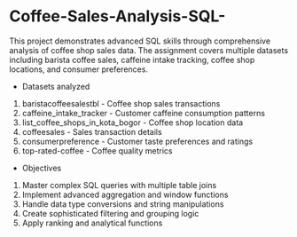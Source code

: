 # Coffee-Sales-Analysis-SQL-
This project demonstrates advanced SQL skills through comprehensive analysis of coffee shop sales data. The assignment covers multiple datasets including barista coffee sales, caffeine intake tracking, coffee shop locations, and consumer preferences.

- Datasets analyzed
1. baristacoffeesalestbl - Coffee shop sales transactions
2. caffeine_intake_tracker - Customer caffeine consumption patterns
3. list_coffee_shops_in_kota_bogor - Coffee shop location data
4. coffeesales - Sales transaction details
5. consumerpreference - Customer taste preferences and ratings
6. top-rated-coffee - Coffee quality metrics

- Objectives
1. Master complex SQL queries with multiple table joins
2. Implement advanced aggregation and window functions
3. Handle data type conversions and string manipulations
4. Create sophisticated filtering and grouping logic
5. Apply ranking and analytical functions

